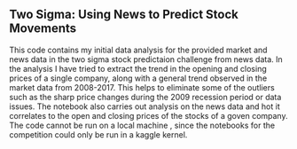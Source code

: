 Two Sigma: Using News to Predict Stock Movements
------------------------------------------------

This code contains my initial data analysis for the provided market and news data in the two sigma stock predictaion challenge from news data.
In the analysis I have tried to extract the trend in the opening and closing prices of a single company, along with a general trend observed in the market data from 2008-2017.
This helps to eliminate some of the outliers such as the sharp price changes during the 2009 recession period or data issues.
The notebook also carries out analysis on the news data and hot it correlates to the open and closing prices of the stocks of a goven company. 
The code cannot be run on a local machine , since the notebooks for the competition could only be run in a kaggle kernel.

